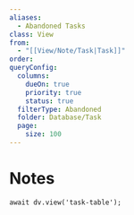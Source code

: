 ```yaml
---
aliases:
  - Abandoned Tasks
class: View
from:
  - "[[View/Note/Task|Task]]"
order: 
queryConfig:
  columns:
    dueOn: true
    priority: true
    status: true
  filterType: Abandoned
  folder: Database/Task
  page:
    size: 100
---
```

# Notes

```dataviewjs
await dv.view('task-table');
```
